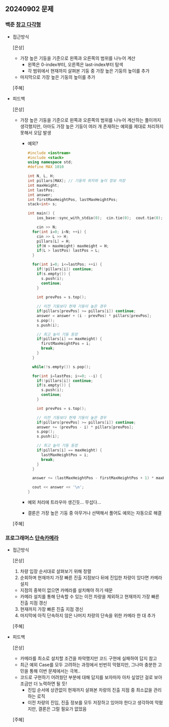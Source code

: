 ## 20240902 문제

### 백준 [창고 다각형](https://www.acmicpc.net/problem/2304)

- 접근방식

  [은상]
  - 가장 높은 기둥을 기준으로 왼쪽과 오른쪽의 범위를 나누어 계산
    - 왼쪽은 0-index부터, 오른쪽은 last-index부터 탐색
    - 각 범위에서 현재까지 살펴본 기둥 중 가장 높은 기둥의 높이를 추가
  - 마지막으로 가장 높은 기둥의 높이를 추가
  
  [주혜]
  
- 피드백

  [은상]
  - 가장 높은 기둥을 기준으로 왼쪽과 오른쪽의 범위를 나누어 계산하는 풀이까지 생각했지만, 아마도 가장 높은 기둥이 여러 개 존재하는 예외를 제대로 처리하지 못해서 오답 발생
    - 예외?
        
        ```cpp
        #include <iostream>
        #include <stack>
        using namespace std;
        #define MAX 1010
        
        int N, L, H;
        int pillars[MAX]; // 기둥의 위치와 높이 정보 저장
        int maxHeight;
        int lastPos;
        int answer;
        int firstMaxHeightPos, lastMaxHeightPos;
        stack<int> s;
        
        int main() {
        	ios_base::sync_with_stdio(0);  cin.tie(0);  cout.tie(0);
        
        	cin >> N;
          for(int i=0; i<N; ++i) {
            cin >> L >> H;
            pillars[L] = H;
            if(H > maxHeight) maxHeight = H;
            if(L > lastPos) lastPos = L;
          }
        
          for(int i=0; i<=lastPos; ++i) {
            if(!pillars[i]) continue;
            if(s.empty()) {
              s.push(i);
              continue;
            }
            
            int prevPos = s.top();
        
            // 이전 기둥보다 현재 기둥이 높은 경우
            if(pillars[prevPos] >= pillars[i]) continue;
            answer = answer + (i - prevPos) * pillars[prevPos];
            s.pop();
            s.push(i);
        
            // 최고 높이 기둥 등장
            if(pillars[i] == maxHeight) {
              firstMaxHeightPos = i;
              break;
            }
          }
        
          while(!s.empty()) s.pop();
        
          for(int i=lastPos; i>=0; --i) {
            if(!pillars[i]) continue;
            if(s.empty()) {
              s.push(i);
              continue;
            }
        
            int prevPos = s.top();
        
            // 이전 기둥보다 현재 기둥이 높은 경우
            if(pillars[prevPos] >= pillars[i]) continue;
            answer += (prevPos - i) * pillars[prevPos];
            s.pop();
            s.push(i);
        
            // 최고 높이 기둥 등장
            if(pillars[i] == maxHeight) {
              lastMaxHeightPos = i;
              break;
            }
          }
        
          answer += (lastMaxHeightPos - firstMaxHeightPos + 1) * maxHeight;
        
          cout << answer << '\n';
        }
        ```
        
    - 예외 처리에 트라우마 생긴듯… 무섭다…
    - 결론은 가장 높은 기둥 중 아무거나 선택해서 풀어도 예외는 자동으로 해결
  
  [주혜]
  

### 프로그래머스 [단속카메라](https://school.programmers.co.kr/learn/courses/30/lessons/42884)

- 접근방식

  [은상]
  1. 차량 입장 순서대로 살펴보기 위해 정렬
  2. 순회하며 현재까지 가장 빠른 진출 지점보다 뒤에 진입한 차량이 있다면 카메라 설치
    - 지점의 중복이 없으면 카메라를 설치해야 하기 때문
    - 카메라 설치를 통해 단속할 수 있는 이전 차량을 제외하고 현재까지 가장 빠른 진출 지점 갱신
  3. 현재까지 가장 빠른 진출 지점 갱신
  4. 마지막에 아직 단속하지 않은 나머지 차량의 단속을 위한 카메라 한 대 추가

  [주혜]
  
  
- 피드백

  [은상]
  - 카메라를 최소로 설치할 조건을 파악했지만 코드 구현에 실패하여 답지 참고
  - 최근 예외 Case를 모두 고려하는 과정에서 빈번히 막혔지만, 그나마 충분한 고민을 통해 이번 문제에서는 극복..
  - 코드로 구현하기 어려웠던 부분에 대해 답지를 보자마자 아차 싶었던 걸로 보아 조금만 더 노력하면 될 듯!
    - 진입 순서에 상관없이 현재까지 살펴본 차량의 진출 지점 중 최소값을 관리하는 로직
    - 이전 차량의 진입, 진출 정보를 모두 저장하고 있어야 한다고 생각하여 막혔지만, 결론은 그럴 필요가 없었음
  
  [주혜]
  

